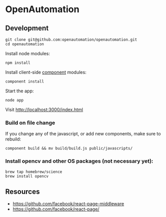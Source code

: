 # OpenAutomation

## Development

```
git clone git@github.com:openautomation/openautomation.git
cd openautomation
```

Install node modules:

```
npm install
```

Install client-side [component](http://component.io) modules:

```
component install
```

Start the app:

```
node app
```

Visit [http://localhost:3000/index.html](http://localhost:3000/index.html)

### Build on file change

If you change any of the javascript, or add new components, make sure to rebuild:

```
component build && mv build/build.js public/javascripts/
```

### Install opencv and other OS packages (not necessary yet):

```
brew tap homebrew/science
brew install opencv
```

## Resources

- https://github.com/facebook/react-page-middleware
- https://github.com/facebook/react-page/